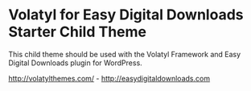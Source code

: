 Volatyl for Easy Digital Downloads Starter Child Theme
===========

This child theme should be used with the Volatyl Framework and Easy Digital Downloads plugin for WordPress. 

http://volatylthemes.com/ - http://easydigitaldownloads.com
